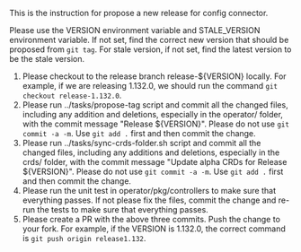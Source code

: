 This is the instruction for propose a new release for config connector.

Please use the VERSION environment variable and STALE_VERSION environment variable. If not set, find the correct new version that should be proposed from `git tag`. For stale
version, if not set, find the latest version to be the stale version.


1. Please checkout to the release branch release-${VERSION} locally. For example, if we are releasing 1.132.0, we should run the command `git checkout release-1.132.0`.
2. Please run ../tasks/propose-tag script and commit all the changed files, including any addition and deletions, especially in the operator/ folder, with the commit message "Release ${VERSION}". Please do not use `git commit -a -m`. Use `git add .` first and then
commit the change.
3. Please run ../tasks/sync-crds-folder.sh script and commit all the changed files, including any additions and deletions, especially in the crds/ folder, with the commit message "Update alpha CRDs for Release ${VERSION}". Please do not use `git commit -a -m`. Use `git add .` first and then
commit the change.
4. Please run the unit test in operator/pkg/controllers to make sure that everything passes. If not please fix the files, commit the change and re-run the tests to make sure that everything passes.
4. Please create a PR with the above three commits. Push the change to your fork. For example, if the VERSION is 1.132.0, the correct command is `git push origin release1.132`.